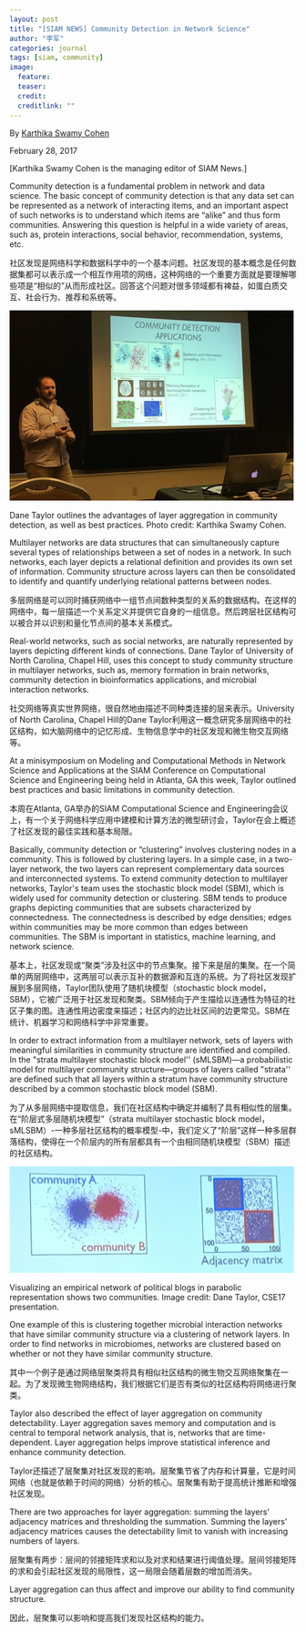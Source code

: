 ```yaml
---
layout: post
title: "[SIAM NEWS] Community Detection in Network Science"
author: "李军"
categories: journal
tags: [siam, community]
image:
  feature:
  teaser:
  credit: 
  creditlink: ""
---
```


By <u>Karthika Swamy Cohen</u>

February 28, 2017

[Karthika Swamy Cohen is the managing editor of SIAM News.]

Community detection is a fundamental problem in network and data science. The basic concept of community detection is that any data set can be represented as a network of interacting items, and an important aspect of such networks is to understand which items are “alike” and thus form communities. Answering this question is helpful in a wide variety of areas, such as, protein interactions, social behavior, recommendation, systems, etc.

社区发现是网络科学和数据科学中的一个基本问题。社区发现的基本概念是任何数据集都可以表示成一个相互作用项的网络，这种网络的一个重要方面就是要理解哪些项是“相似的”从而形成社区。回答这个问题对很多领域都有裨益，如蛋白质交互、社会行为、推荐和系统等。

![image](https://github.com/brucejunlee/brucejunlee.github.io/raw/master/assets/img/siam-community-1.jpg)

Dane Taylor outlines the advantages of layer aggregation in community detection, as well as best practices. Photo credit: Karthika Swamy Cohen.

Multilayer networks are data structures that can simultaneously capture several types of relationships between a set of nodes in a network. In such networks, each layer depicts a relational definition and provides its own set of information. Community structure across layers can then be consolidated to identify and quantify underlying relational patterns between nodes.

多层网络是可以同时捕获网络中一组节点间数种类型的关系的数据结构。在这样的网络中，每一层描述一个关系定义并提供它自身的一组信息。然后跨层社区结构可以被合并以识别和量化节点间的基本关系模式。

Real-world networks, such as social networks, are naturally represented by layers depicting different kinds of connections. Dane Taylor of University of North Carolina, Chapel Hill, uses this concept to study community structure in multilayer networks, such as, memory formation in brain networks, community detection in bioinformatics applications, and microbial interaction networks. 

社交网络等真实世界网络，很自然地由描述不同种类连接的层来表示。University of North Carolina, Chapel Hill的Dane Taylor利用这一概念研究多层网络中的社区结构，如大脑网络中的记忆形成、生物信息学中的社区发现和微生物交互网络等。

At a minisymposium on Modeling and Computational Methods in Network Science and Applications at the SIAM Conference on Computational Science and Engineering being held in Atlanta, GA this week, Taylor outlined best practices and basic limitations in community detection. 

本周在Atlanta, GA举办的SIAM Computational Science and Engineering会议上，有一个关于网络科学应用中建模和计算方法的微型研讨会，Taylor在会上概述了社区发现的最佳实践和基本局限。

Basically, community detection or “clustering” involves clustering nodes in a community. This is followed by clustering layers. In a simple case, in a two-layer network, the two layers can represent complementary data sources and interconnected systems. To extend community detection to multilayer networks, Taylor's team uses the stochastic block model (SBM), which is widely used for community detection or clustering. SBM tends to produce graphs depicting communities that are subsets characterized by connectedness. The connectedness is described by edge densities; edges within communities may be more common than edges between communities. The SBM is important in statistics, machine learning, and network science.

基本上，社区发现或“聚类”涉及社区中的节点集聚。接下来是层的集聚。在一个简单的两层网络中，这两层可以表示互补的数据源和互连的系统。为了将社区发现扩展到多层网络，Taylor团队使用了随机块模型（stochastic block model，SBM），它被广泛用于社区发现和聚类。SBM倾向于产生描绘以连通性为特征的社区子集的图。连通性用边密度来描述；社区内的边比社区间的边更常见。SBM在统计、机器学习和网络科学中非常重要。

In order to extract information from a multilayer network, sets of layers with meaningful similarities in community structure are identified and compiled. In the "strata multilayer stochastic block model'' (sMLSBM)—a probabilistic model for multilayer community structure—groups of layers called "strata'' are defined such that all layers within a stratum have community structure described by a common stochastic block model (SBM).

为了从多层网络中提取信息，我们在社区结构中确定并编制了具有相似性的层集。在“阶层式多层随机块模型”（strata multilayer stochastic block model，sMLSBM）-一种多层社区结构的概率模型-中，我们定义了“阶层”这样一种多层群落结构，使得在一个阶层内的所有层都具有一个由相同随机块模型（SBM）描述的社区结构。

![image](https://github.com/brucejunlee/brucejunlee.github.io/raw/master/assets/img/siam-community-2.jpg)

Visualizing an empirical network of political blogs in parabolic representation shows two communities. Image credit: Dane Taylor, CSE17 presentation.

One example of this is clustering together microbial interaction networks that have similar community structure via a clustering of network layers. In order to find networks in microbiomes, networks are clustered based on whether or not they have similar community structure.

其中一个例子是通过网络层聚类将具有相似社区结构的微生物交互网络聚集在一起。为了发现微生物网络结构，我们根据它们是否有类似的社区结构将网络进行聚类。

Taylor also described the effect of layer aggregation on community detectability. Layer aggregation saves memory and computation and is central to temporal network analysis, that is, networks that are time-dependent. Layer aggregation helps improve statistical inference and enhance community detection.

Taylor还描述了层聚集对社区发现的影响。层聚集节省了内存和计算量，它是时间网络（也就是依赖于时间的网络）分析的核心。层聚集有助于提高统计推断和增强社区发现。

There are two approaches for layer aggregation: summing the layers’ adjacency matrices and thresholding the summation. Summing the layers' adjacency matrices causes the detectability limit to vanish with increasing numbers of layers.

层聚集有两步：层间的邻接矩阵求和以及对求和结果进行阈值处理。层间邻接矩阵的求和会引起社区发现的局限性，这一局限会随着层数的增加而消失。

Layer aggregation can thus affect and improve our ability to find community structure. 

因此，层聚集可以影响和提高我们发现社区结构的能力。